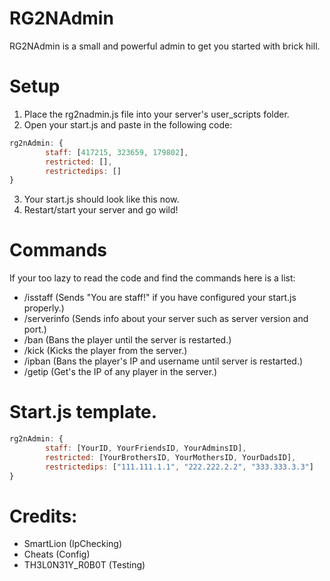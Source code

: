 # RG2NAdmin
RG2NAdmin is a small and powerful admin to get you started with brick hill.

# Setup

1. Place the rg2nadmin.js file into your server's user_scripts folder.
2. Open your start.js and paste in the following code: 
```javascript
rg2nAdmin: {
        staff: [417215, 323659, 179802],
        restricted: [],
        restrictedips: []
}
```
3. Your start.js should look like this now.
4. Restart/start your server and go wild!

# Commands
If your too lazy to read the code and find the commands here is a list:

- /isstaff (Sends "You are staff!" if you have configured your start.js properly.)
- /serverinfo (Sends info about your server such as server version and port.)
- /ban (Bans the player until the server is restarted.)
- /kick (Kicks the player from the server.)
- /ipban (Bans the player's IP and username until server is restarted.)
- /getip (Get's the IP of any player in the server.)

# Start.js template.
```javascript
rg2nAdmin: {
        staff: [YourID, YourFriendsID, YourAdminsID],
        restricted: [YourBrothersID, YourMothersID, YourDadsID],
        restrictedips: ["111.111.1.1", "222.222.2.2", "333.333.3.3"]
}
```
# Credits:
- SmartLion (IpChecking)
- Cheats (Config)
- TH3L0N31Y_R0B0T (Testing)

